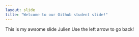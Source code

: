 ```yaml
---
layout: slide
title: "Welcome to our Github student slide!"
---
```

This is my awsome slide Julien
Use the left arrow to go back!